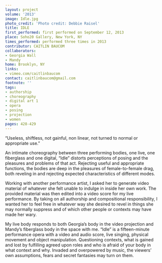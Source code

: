 ```yaml
---
layout: project
volume: '2013'
image: Idle.jpg
photo_credit: 'Photo credit: Debbie Raisel'
title: IDLE
first_performed: first performed on September 12, 2013
place: Soho20 Gallery, New York, NY
times_performed: performed three times in 2013
contributor: CAITLIN BAUCOM
collaborators:
- Georgia Wall
- Mandy
home: Brooklyn, NY
links:
- vimeo.com/caitlinbaucom
contact: caitlinbaucom@gmail.com
footnote: ''
tags:
- authorship
- choreography
- digital art 1
- opera
- posing
- projection
- women
pages: 428-429
---
```


“Useless, shiftless, not gainful, non linear, not turned to normal or appropriate use.”

An intimate choreography between three performing bodies, one live, one fiberglass and one digital, “Idle” distorts perceptions of posing and the pleasures and problems of that act. Rejecting useful and appropriate functions, the bodies are deep in the pleasures of female-to-female drag, both reveling in and rejecting expected characteristics of different modes.

Working with another performance artist, I asked her to generate video material of whatever she felt unable to indulge in inside her own work. The provided material was then edited into a video score for my live performance. By taking on all authorship and compositional responsibility, I wanted her to feel free in whatever way she desired to revel in things she may normally suppress and of which other people or contexts may have made her wary.

My live body responds to both Georgia’s body in the video projection and Mandy’s fiberglass body in the space with me. “Idle” is a fifteen-minute performance opera with a video and audio score, live singing, physical movement and object manipulation. Questioning contexts, what is gained and lost by fulfilling agreed upon roles and who is afraid of your body in what context and why. Invaded and overpowered by music, the viewers’ own assumptions, fears and secret fantasies may turn on them.
